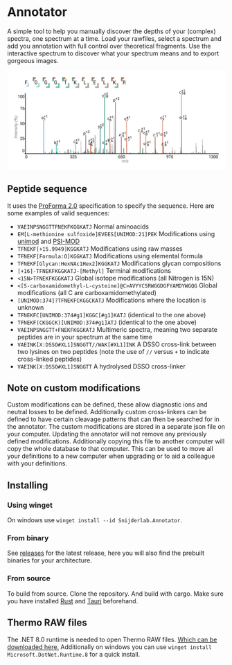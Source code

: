 # Annotator

A simple tool to help you manually discover the depths of your (complex) spectra, one spectrum at a time. Load your rawfiles, select a spectrum and add you annotation with full control over theoretical fragments. Use the interactive spectrum to discover what your spectrum means and to export gorgeous images.

![Figure 1](images/figure_1.svg)

## Peptide sequence

It uses the [ProForma 2.0](https://github.com/HUPO-PSI/ProForma) specification to specify the sequence. Here are some examples of valid sequences:

* `VAEINPSNGGTTFNEKFKGGKATJ` Normal aminoacids
* `EM[L-methionine sulfoxide]EVEES[UNIMOD:21]PEK` Modifications using [unimod](http://www.unimod.org) and [PSI-MOD](https://www.ebi.ac.uk/ols/ontologies/mod)
* `TFNEKF[+15.9949]KGGKATJ` Modifications using raw masses
* `TFNEKF[Formula:O]KGGKATJ` Modifications using elemental formula
* `TFNEKF[Glycan:HexNAc1Hex2]KGGKATJ` Modifications glycan compositions
* `[+16]-TFNEKFKGGKATJ-[Methyl]` Terminal modifications
* `<15N>TFNEKFKGGKATJ` Global isotope modifications (all Nitrogen is 15N)
* `<[S-carboxamidomethyl-L-cysteine]@C>AVYYCSRWGGDGFYAMDYWGQG` Global modifications (all C are carboxamidomethylated)
* `[UNIMOD:374]?TFNEKFCKGGCKATJ` Modifications where the location is unknown
* `TFNEKFC[UNIMOD:374#g1]KGGC[#g1]KATJ` (identical to the one above)
* `TFNEKF(CKGGCK)[UNIMOD:374#g1]ATJ` (identical to the one above)
* `VAEINPSNGGTT+FNEKFKGGKATJ` Multimeric spectra, meaning two separate peptides are in your spectrum at the same time
* `VAEINK[X:DSSO#XL1]SNGGTT//WAK[#XL1]INK` A DSSO cross-link between two lysines on two peptides (note the use of `//` versus `+` to indicate cross-linked peptides)
* `VAEINK[X:DSSO#XL1]SNGGTT` A hydrolysed DSSO cross-linker

## Note on custom modifications

Custom modifications can be defined, these allow diagnostic ions and neutral losses to be defined. Additionally custom cross-linkers can be defined to have certain cleavage patterns that can then be searched for in the annotator. The custom modifications are stored in a separate json file on your computer. Updating the annotator will not remove any previously defined modifications. Additionally copying this file to another computer will copy the whole database to that computer. This can be used to move all your definitions to a new computer when upgrading or to aid a colleague with your definitions.

## Installing

### Using winget

On windows use `winget install --id Snijderlab.Annotator`.

### From binary 

See [releases](https://github.com/snijderlab/annotator/releases) for the latest release, here you will also find the prebuilt binaries for your architecture.

### From source

To build from source. Clone the repository. And build with cargo. Make sure you have installed [Rust](https://www.rust-lang.org/tools/install) and [Tauri](https://tauri.app/) beforehand.

## Thermo RAW files

The .NET 8.0 runtime is needed to open Thermo RAW files. [Which can be downloaded here.](https://dotnet.microsoft.com/en-us/download/dotnet/8.0) Additionally on windows you can use `winget install Microsoft.DotNet.Runtime.8` for a quick install.